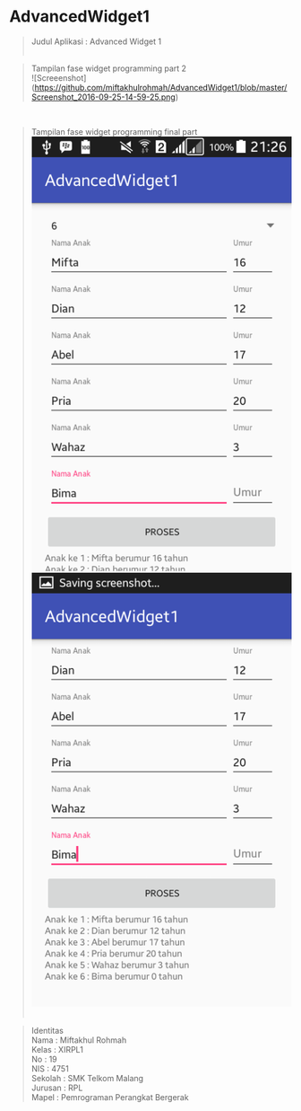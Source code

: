 # AdvancedWidget1 <br>

>Judul Aplikasi : Advanced Widget 1
 <br> <br>


> Tampilan fase widget programming part 2 <br>
![Screeenshot] (https://github.com/miftakhulrohmah/AdvancedWidget1/blob/master/Screenshot_2016-09-25-14-59-25.png)

<br>

>Tampilan fase widget programming final part <br>
![Screenshot](https://github.com/miftakhulrohmah/AdvancedWidget1/blob/master/Screenshot_2016-09-25-21-26-52.png)<br>
![Screenshot](https://github.com/miftakhulrohmah/AdvancedWidget1/blob/master/Screenshot_2016-09-25-21-26-55.png) <br> <br>

 >Identitas <br>
Nama    : Miftakhul Rohmah<br>
Kelas   : XIRPL1<br>
No      : 19<br>
NIS     : 4751<br>
Sekolah : SMK Telkom Malang<br>
Jurusan : RPL<br>
Mapel   : Pemrograman Perangkat Bergerak<br>

